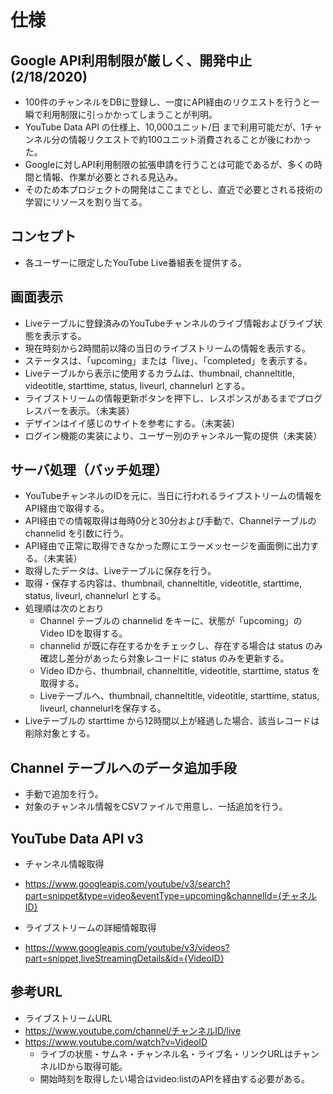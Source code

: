 # 仕様

## Google API利用制限が厳しく、開発中止(2/18/2020)

- 100件のチャンネルをDBに登録し、一度にAPI経由のリクエストを行うと一瞬で利用制限に引っかかってしまうことが判明。
- YouTube Data API の仕様上、10,000ユニット/日 まで利用可能だが、1チャンネル分の情報リクエストで約100ユニット消費されることが後にわかった。
- Googleに対しAPI利用制限の拡張申請を行うことは可能であるが、多くの時間と情報、作業が必要とされる見込み。
- そのため本プロジェクトの開発はここまでとし、直近で必要とされる技術の学習にリソースを割り当てる。

## コンセプト

- 各ユーザーに限定したYouTube Live番組表を提供する。

## 画面表示

- Liveテーブルに登録済みのYouTubeチャンネルのライブ情報およびライブ状態を表示する。
- 現在時刻から2時間前以降の当日のライブストリームの情報を表示する。
- ステータスは、「upcoming」または「live」、「completed」を表示する。
- Liveテーブルから表示に使用するカラムは、thumbnail, channeltitle, videotitle, starttime, status, liveurl, channelurl とする。
- ライブストリームの情報更新ボタンを押下し、レスポンスがあるまでプログレスバーを表示。（未実装）
- デザインはイイ感じのサイトを参考にする。（未実装）
- ログイン機能の実装により、ユーザー別のチャンネル一覧の提供（未実装）

## サーバ処理（バッチ処理）

- YouTubeチャンネルのIDを元に、当日に行われるライブストリームの情報をAPI経由で取得する。
- API経由での情報取得は毎時0分と30分および手動で、Channelテーブルの channelid を引数に行う。
- API経由で正常に取得できなかった際にエラーメッセージを画面側に出力する。（未実装）
- 取得したデータは、Liveテーブルに保存を行う。
- 取得・保存する内容は、thumbnail, channeltitle, videotitle, starttime, status, liveurl, channelurl とする。
- 処理順は次のとおり 
    - Channel テーブルの channelid をキーに、状態が「upcoming」のVideo IDを取得する。
    - channelid が既に存在するかをチェックし、存在する場合は status のみ確認し差分があったら対象レコードに status のみを更新する。
    - Video IDから、thumbnail, channeltitle, videotitle, starttime, status を取得する。
    - Liveテーブルへ、thumbnail, channeltitle, videotitle, starttime, status, liveurl, channelurlを保存する。
- Liveテーブルの starttime から12時間以上が経過した場合、該当レコードは削除対象とする。

## Channel テーブルへのデータ追加手段

- 手動で追加を行う。
- 対象のチャンネル情報をCSVファイルで用意し、一括追加を行う。

## YouTube Data API v3
- チャンネル情報取得
- https://www.googleapis.com/youtube/v3/search?part=snippet&type=video&eventType=upcoming&channelId={チャネルID}

- ライブストリームの詳細情報取得
- https://www.googleapis.com/youtube/v3/videos?part=snippet,liveStreamingDetails&id={VideoID}

## 参考URL
- ライブストリームURL
- https://www.youtube.com/channel/チャンネルID/live
- https://www.youtube.com/watch?v=VideoID
    - ライブの状態・サムネ・チャンネル名・ライブ名・リンクURLはチャンネルIDから取得可能。
    - 開始時刻を取得したい場合はvideo:listのAPIを経由する必要がある。
